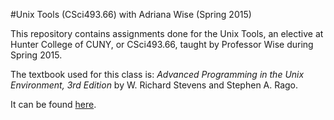 #Unix Tools (CSci493.66)
with Adriana Wise (Spring 2015)

This repository contains assignments done for the Unix Tools, an elective at Hunter College of CUNY, or CSci493.66, taught by Professor Wise during Spring 2015.


The textbook used for this class is:
*Advanced Programming in the Unix Environment, 3rd Edition*
by W. Richard Stevens and Stephen A. Rago.


It can be found [here](http://www.amazon.com/Advanced-Programming-UNIX-Environment-Edition/dp/0321637739).
